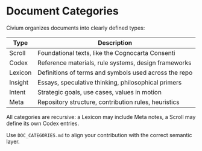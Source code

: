 # Document Categories

Civium organizes documents into clearly defined types:

| Type      | Description |
|-----------|-------------|
| Scroll    | Foundational texts, like the Cognocarta Consenti |
| Codex     | Reference materials, rule systems, design frameworks |
| Lexicon   | Definitions of terms and symbols used across the repo |
| Insight   | Essays, speculative thinking, philosophical primers |
| Intent    | Strategic goals, use cases, values in motion |
| Meta      | Repository structure, contribution rules, heuristics |

All categories are recursive: a Lexicon may include Meta notes, a Scroll may define its own Codex entries.

Use `DOC_CATEGORIES.md` to align your contribution with the correct semantic layer.
